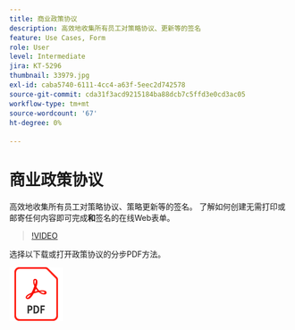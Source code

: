 ```yaml
---
title: 商业政策协议
description: 高效地收集所有员工对策略协议、更新等的签名
feature: Use Cases, Form
role: User
level: Intermediate
jira: KT-5296
thumbnail: 33979.jpg
exl-id: caba5740-6111-4cc4-a63f-5eec2d742578
source-git-commit: cda31f3acd9215184ba88dcb7c5ffd3e0cd3ac05
workflow-type: tm+mt
source-wordcount: '67'
ht-degree: 0%

---
```


# 商业政策协议

高效地收集所有员工对策略协议、策略更新等的签名。 了解如何创建无需打印或邮寄任何内容即可完成&#x200B;**和**&#x200B;签名的在线Web表单。

>[!VIDEO](https://video.tv.adobe.com/v/33979?quality=12&learn=on&hidetitle=true)

选择以下载或打开政策协议的分步PDF方法。

[![下载PDF配方](../assets/acrobat_PDF_96.png)](../assets/adobe-sign_set_up_a_web_form_use_case.pdf)
